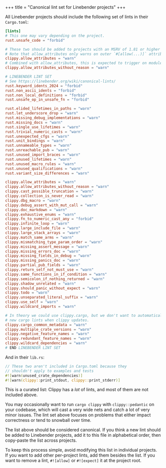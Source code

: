 +++
title = "Canonical lint set for Linebender projects"
+++

All Linebender projects should include the following set of lints in their `Cargo.toml`:

```toml
[lints]
# This one may vary depending on the project.
rust.unsafe_code = "forbid"

# These two should be added to projects with an MSRV of 1.81 or higher
# Note that allow_attributes only warns on outer `#[allow(...)]` attributes.
clippy.allow_attributes = "warn"
# Combined with allow_attributes, this is expected to trigger on module-wide or crate-wide `#![allow(...)]` attributes.
clippy.allow_attributes_without_reason = "warn"

# LINEBENDER LINT SET
# See https://linebender.org/wiki/canonical-lints/
rust.keyword_idents_2024 = "forbid"
rust.non_ascii_idents = "forbid"
rust.non_local_definitions = "forbid"
rust.unsafe_op_in_unsafe_fn = "forbid"

rust.elided_lifetimes_in_paths = "warn"
rust.let_underscore_drop = "warn"
rust.missing_debug_implementations = "warn"
rust.missing_docs = "warn"
rust.single_use_lifetimes = "warn"
rust.trivial_numeric_casts = "warn"
rust.unexpected_cfgs = "warn"
rust.unit_bindings = "warn"
rust.unnameable_types = "warn"
rust.unreachable_pub = "warn"
rust.unused_import_braces = "warn"
rust.unused_lifetimes = "warn"
rust.unused_macro_rules = "warn"
rust.unused_qualifications = "warn"
rust.variant_size_differences = "warn"

clippy.allow_attributes = "warn"
clippy.allow_attributes_without_reason = "warn"
clippy.cast_possible_truncation = "warn"
clippy.collection_is_never_read = "warn"
clippy.dbg_macro = "warn"
clippy.debug_assert_with_mut_call = "warn"
clippy.doc_markdown = "warn"
clippy.exhaustive_enums = "warn"
clippy.fn_to_numeric_cast_any = "forbid"
clippy.infinite_loop = "warn"
clippy.large_include_file = "warn"
clippy.large_stack_arrays = "warn"
clippy.match_same_arms = "warn"
clippy.mismatching_type_param_order = "warn"
clippy.missing_assert_message = "warn"
clippy.missing_errors_doc = "warn"
clippy.missing_fields_in_debug = "warn"
clippy.missing_panics_doc = "warn"
clippy.partial_pub_fields = "warn"
clippy.return_self_not_must_use = "warn"
clippy.same_functions_in_if_condition = "warn"
clippy.semicolon_if_nothing_returned = "warn"
clippy.shadow_unrelated = "warn"
clippy.should_panic_without_expect = "warn"
clippy.todo = "warn"
clippy.unseparated_literal_suffix = "warn"
clippy.use_self = "warn"
clippy.wildcard_imports = "warn"

# In theory we could use clippy.cargo, but we don't want to automatically add
# new cargo lints when clippy updates.
clippy.cargo_common_metadata = "warn"
clippy.multiple_crate_versions = "warn"
clippy.negative_feature_names = "warn"
clippy.redundant_feature_names = "warn"
clippy.wildcard_dependencies = "warn"
# END LINEBENDER LINT SET
```

And in their `lib.rs`:

```rust
// These two aren't included in Cargo.toml because they
// shouldn't apply to examples and tests
#![warn(unused_crate_dependencies)]
#![warn(clippy::print_stdout, clippy::print_stderr)]
```

This is a curated list: Clippy has a *lot* of lints, and most of them are not included above.

You may occasionally want to run `cargo clippy` with `clippy::pedantic` on your codebase, which will cast a very wide nets and catch a lot of very minor issues.
The lint set above focuses on problems that either impact correctness or tend to snowball over time.

The list above should be considered canonical.
If you think a new lint should be added to Linebender projects, add it to this file in alphabetical order, then copy-paste the list across projects.

To keep this process simple, avoid modifying this list in individual projects.
If you want to add other per-project lints, add them besides the list.
If you want to remove a lint, `#![allow]` or `#![expect]` it at the project root.
